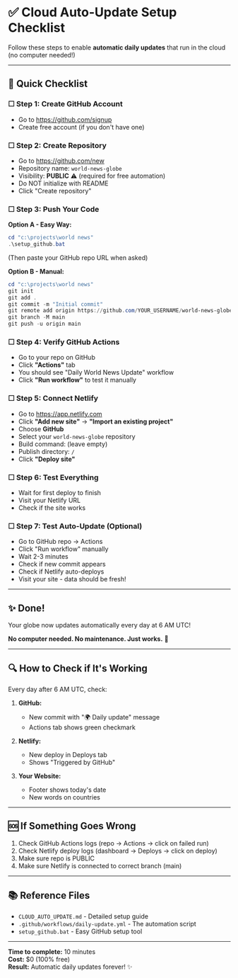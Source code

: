# ✅ Cloud Auto-Update Setup Checklist

Follow these steps to enable **automatic daily updates** that run in the cloud (no computer needed!)

---

## 📝 Quick Checklist

### ☐ Step 1: Create GitHub Account
- Go to https://github.com/signup
- Create free account (if you don't have one)

### ☐ Step 2: Create Repository
- Go to https://github.com/new
- Repository name: `world-news-globe`
- Visibility: **PUBLIC** ⚠️ (required for free automation)
- Do NOT initialize with README
- Click "Create repository"

### ☐ Step 3: Push Your Code
**Option A - Easy Way:**
```powershell
cd "c:\projects\world news"
.\setup_github.bat
```
(Then paste your GitHub repo URL when asked)

**Option B - Manual:**
```powershell
cd "c:\projects\world news"
git init
git add .
git commit -m "Initial commit"
git remote add origin https://github.com/YOUR_USERNAME/world-news-globe.git
git branch -M main
git push -u origin main
```

### ☐ Step 4: Verify GitHub Actions
- Go to your repo on GitHub
- Click **"Actions"** tab
- You should see "Daily World News Update" workflow
- Click **"Run workflow"** to test it manually

### ☐ Step 5: Connect Netlify
- Go to https://app.netlify.com
- Click **"Add new site"** → **"Import an existing project"**
- Choose **GitHub**
- Select your `world-news-globe` repository
- Build command: (leave empty)
- Publish directory: `/`
- Click **"Deploy site"**

### ☐ Step 6: Test Everything
- Wait for first deploy to finish
- Visit your Netlify URL
- Check if the site works

### ☐ Step 7: Test Auto-Update (Optional)
- Go to GitHub repo → Actions
- Click "Run workflow" manually
- Wait 2-3 minutes
- Check if new commit appears
- Check if Netlify auto-deploys
- Visit your site - data should be fresh!

---

## ✨ Done!

Your globe now updates automatically every day at 6 AM UTC!

**No computer needed. No maintenance. Just works.** 🚀

---

## 🔍 How to Check if It's Working

Every day after 6 AM UTC, check:

1. **GitHub:**
   - New commit with "🌍 Daily update" message
   - Actions tab shows green checkmark

2. **Netlify:**
   - New deploy in Deploys tab
   - Shows "Triggered by GitHub"

3. **Your Website:**
   - Footer shows today's date
   - New words on countries

---

## 🆘 If Something Goes Wrong

1. Check GitHub Actions logs (repo → Actions → click on failed run)
2. Check Netlify deploy logs (dashboard → Deploys → click on deploy)
3. Make sure repo is PUBLIC
4. Make sure Netlify is connected to correct branch (main)

---

## 📚 Reference Files

- `CLOUD_AUTO_UPDATE.md` - Detailed setup guide
- `.github/workflows/daily-update.yml` - The automation script
- `setup_github.bat` - Easy GitHub setup tool

---

**Time to complete:** 10 minutes  
**Cost:** $0 (100% free)  
**Result:** Automatic daily updates forever! ✨

